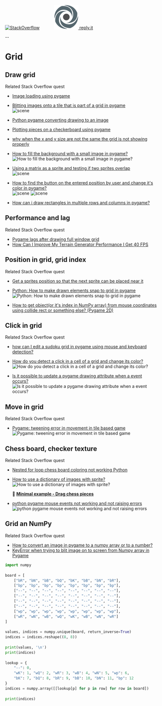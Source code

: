 [![StackOverflow](https://stackexchange.com/users/flair/7322082.png)](https://stackoverflow.com/users/5577765/rabbid76?tab=profile) &nbsp;&nbsp;&nbsp;&nbsp;&nbsp;&nbsp;&nbsp;&nbsp;&nbsp;&nbsp; [![reply.it](../../resource/logo/Repl_it_logo_80.png) reply.it](https://repl.it/repls/folder/PyGame%20Examples)

--

# Grid

## Draw grid

Related Stack Overflow quest

- [Image loading using pygame](https://stackoverflow.com/questions/60617748/image-loading-using-pygame/60622756#60622756)

- [Blitting images onto a tile that is part of a grid in pygame](https://stackoverflow.com/questions/59121989/blitting-images-onto-a-tile-that-is-part-of-a-grid-in-pygame/59124520#59124520)  
  ![scene](https://i.stack.imgur.com/9WgWJ.png)

- [Python pygame converting drawing to an image](https://stackoverflow.com/questions/61678353/python-pygame-converting-drawing-to-an-image/61678449#61678449)

- [Plotting pieces on a checkerboard using pygame](https://stackoverflow.com/questions/65309004/plotting-pieces-on-a-checkerboard-using-pygame/65309258#65309258)

- [why when the x and y size are not the same the grid is not showing properly](https://stackoverflow.com/questions/65656047/why-when-the-x-and-y-size-are-not-the-same-the-grid-is-not-showing-properly/65656132#65656132)  

- [How to fill the background with a small image in pygame?](https://stackoverflow.com/questions/65859573/how-to-fill-the-background-with-a-small-image-in-pygame/65859607#65859607)  
  ![How to fill the background with a small image in pygame?](https://i.stack.imgur.com/13xqC.png)
  
- [Using a matrix as a sprite and testing if two sprites overlap](https://stackoverflow.com/questions/60387917/using-a-matrix-as-a-sprite-and-testing-if-two-sprites-overlap/60391694#60391694)  
  ![scene](https://i.stack.imgur.com/brlQk.gif)

- [How to find the button on the entered position by user and change it's color in pygame?](https://stackoverflow.com/questions/61767256/how-to-find-the-button-on-the-entered-position-by-user-and-change-its-color-in/61767309#61767309)  
  ![scene](https://i.stack.imgur.com/sqIcy.gif)
  ![scene](https://i.stack.imgur.com/KMpLP.gif)

- [How can i draw rectangles in multiple rows and columns in pygame?](https://stackoverflow.com/questions/66506971/how-can-i-draw-rectangles-in-multiple-rows-and-columns-in-pygame/66506991#66506991)

## Performance and lag

Related Stack Overflow quest

- [Pygame lags after drawing full window grid](https://stackoverflow.com/questions/61650325/pygame-lags-after-drawing-full-window-grid/61650969#61650969)
- [How Can I Improve My Terrain Generator Performance I Get 40 FPS](https://stackoverflow.com/questions/66509002/how-can-i-improve-my-terrain-generator-performance-i-get-40-fps/66510253#66510253)

## Position in grid, grid index

Related Stack Overflow quest

- [Get a sprites position so that the next sprite can be placed near it](https://stackoverflow.com/questions/63871620/get-a-sprites-position-so-that-the-next-sprite-can-be-placed-near-it/63873027#63873027)

- [Python: How to make drawn elements snap to grid in pygame](https://stackoverflow.com/questions/63926261/python-how-to-make-drawn-elements-snap-to-grid-in-pygame/63926759#63926759)  
  ![Python: How to make drawn elements snap to grid in pygame](https://i.stack.imgur.com/VCmuV.gif)

- [How to get object(or it's index in NumPy array) from mouse coordinates using collide rect or something else? (Pygame 2D)](https://stackoverflow.com/questions/65552238/how-to-get-objector-its-index-in-numpy-array-from-mouse-coordinates-using-col/65552437#65552437)  

## Click in grid

Related Stack Overflow quest

- [how can I edit a sudoku grid in pygame using mouse and keyboard detection?](https://stackoverflow.com/questions/62345206/how-can-i-edit-a-sudoku-grid-in-pygame-using-mouse-and-keyboard-detection/62345586#62345586)

- [How do you detect a click in a cell of a grid and change its color?](https://stackoverflow.com/questions/63538350/how-do-you-detect-a-click-in-a-cell-of-a-grid-and-change-its-color/63538548#63538548)  
  ![How do you detect a click in a cell of a grid and change its color?](https://i.stack.imgur.com/81Tvv.gif)

- [Is it possible to update a pygame drawing attribute when a event occurs?](https://stackoverflow.com/questions/61551790/is-it-possible-to-update-a-pygame-drawing-attribute-when-a-event-occurs/61555479#61555479)
  ![Is it possible to update a pygame drawing attribute when a event occurs?](https://i.stack.imgur.com/rchSC.gif)

## Move in grid

Related Stack Overflow quest

- [Pygame: tweening error in movement in tile based game](https://stackoverflow.com/questions/63478615/pygame-tweening-error-in-movement-in-tile-based-game/65338538#65338538)  
  ![Pygame: tweening error in movement in tile based game](https://i.stack.imgur.com/Gapfj.gif)

## Chess board, checker texture

Related Stack Overflow quest

- [Nested for loop chess board coloring not working Python](https://stackoverflow.com/questions/66082526/nested-for-loop-chess-board-coloring-not-working-python/66082545#66082545)

- [How to use a dictionary of images with sprite?](https://stackoverflow.com/questions/66467383/how-to-use-a-dictionary-of-images-with-sprite/66514748#66514748)  
  ![How to use a dictionary of images with sprite?](https://i.stack.imgur.com/i0a0N.gif)

  :scroll: **[Minimal example - Drag chess pieces](../../examples/minimal_examples/pygame_minimal_chess_drag.py)**

- [python pygame mouse events not working and not raising errors](https://stackoverflow.com/questions/67437709/python-pygame-mouse-events-not-working-and-not-raising-errors/67449984#67449984)  
  ![python pygame mouse events not working and not raising errors](https://i.stack.imgur.com/cYnIY.gif)

## Grid an NumPy

Related Stack Overflow quest

- [How to convert an image in pygame to a numpy array or to a number?](https://stackoverflow.com/questions/67238820/how-to-convert-an-image-in-pygame-to-a-numpy-array-or-to-a-number/67239880#67239880)  
- [KeyError when trying to blit image on to screen from Numpy array in Pygame](https://stackoverflow.com/questions/67249974/keyerror-when-trying-to-blit-image-on-to-screen-from-numpy-array-in-pygame/67254177#67254177)

```py
import numpy

board = [
    ["bR", "bN", "bB", "bQ", "bK", "bB", "bN", "bR"],
    ["bp", "bp", "bp", "bp", "bp", "bp", "bp", "bp"],
    ["--", "--", "--", "--", "--", "--", "--", "--"],
    ["--", "--", "--", "--", "--", "--", "--", "--"],
    ["--", "--", "--", "--", "--", "--", "--", "--"],
    ["--", "--", "--", "--", "--", "--", "--", "--"],
    ["wp", "wp", "wp", "wp", "wp", "wp", "wp", "wp"],
    ["wR", "wN", "wB", "wQ", "wK", "wB", "wN", "wR"]
]

values, indices = numpy.unique(board, return_inverse=True)
indices = indices.reshape((8, 8))

print(values, '\n')
print(indices)

lookup = {
    "--": 0,
    "wK": 1, "wQ": 2, "wR": 3, "wB": 4, "wN": 5, "wp": 6,
    "bK": 7, "bQ": 8, "bR": 9, "bB": 10, "bN": 11, "bp": 12 
}
indices = numpy.array([[lookup[p] for p in row] for row in board])

print(indices)
```  